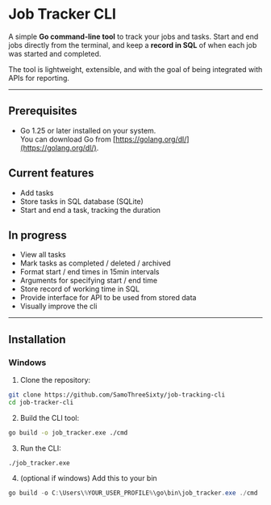 # Job Tracker CLI

A simple **Go command-line tool** to track your jobs and tasks. Start and end jobs directly from the terminal, and keep a **record in SQL** of when each job was started and completed.  

The tool is lightweight, extensible, and with the goal of being integrated with APIs for reporting.  

---

## Prerequisites

- Go 1.25 or later installed on your system.  
  You can download Go from [https://golang.org/dl/](https://golang.org/dl/).

## Current features

- Add tasks
- Store tasks in SQL database (SQLite)
- Start and end a task, tracking the duration

## In progress

- View all tasks
- Mark tasks as completed / deleted / archived
- Format start / end times in 15min intervals
- Arguments for specifying start / end time
- Store record of working time in SQL
- Provide interface for API to be used from stored data
- Visually improve the cli

---

## Installation
### Windows

1. Clone the repository:  
```bash
git clone https://github.com/SamoThreeSixty/job-tracking-cli
cd job-tracker-cli
```
2. Build the CLI tool:
```bash
go build -o job_tracker.exe ./cmd
```

3. Run the CLI:
```
./job_tracker.exe
```

4. (optional if windows) Add this to your bin
``` powershell 
go build -o C:\Users\%YOUR_USER_PROFILE%\go\bin\job_tracker.exe ./cmd
```